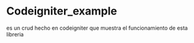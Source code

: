 # Codeigniter_example
es un crud hecho en codeigniter que muestra el funcionamiento de esta libreria
